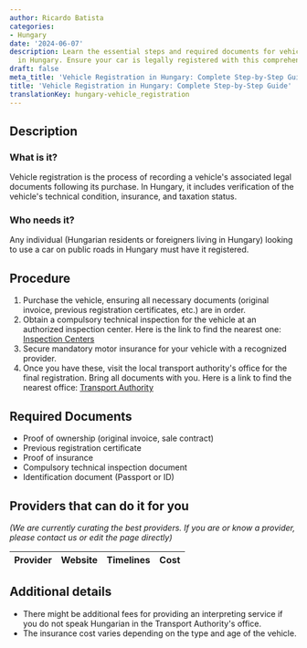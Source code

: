 ```yaml
---
author: Ricardo Batista
categories:
- Hungary
date: '2024-06-07'
description: Learn the essential steps and required documents for vehicle registration
  in Hungary. Ensure your car is legally registered with this comprehensive guide.
draft: false
meta_title: 'Vehicle Registration in Hungary: Complete Step-by-Step Guide'
title: 'Vehicle Registration in Hungary: Complete Step-by-Step Guide'
translationKey: hungary-vehicle_registration
---
```


## Description
### What is it?
Vehicle registration is the process of recording a vehicle's associated legal documents following its purchase. In Hungary, it includes verification of the vehicle's technical condition, insurance, and taxation status.
### Who needs it?
Any individual (Hungarian residents or foreigners living in Hungary) looking to use a car on public roads in Hungary must have it registered.

## Procedure
1. Purchase the vehicle, ensuring all necessary documents (original invoice, previous registration certificates, etc.) are in order.
2. Obtain a compulsory technical inspection for the vehicle at an authorized inspection center. Here is the link to find the nearest one: [Inspection Centers](http://www.nkh.gov.hu/web/english/driving-licence)
3. Secure mandatory motor insurance for your vehicle with a recognized provider.
4. Once you have these, visit the local transport authority's office for the final registration. Bring all documents with you. Here is a link to find the nearest office: [Transport Authority](http://www.nkh.gov.hu/web/english/contact)

## Required Documents
- Proof of ownership (original invoice, sale contract)
- Previous registration certificate
- Proof of insurance
- Compulsory technical inspection document
- Identification document (Passport or ID)

## Providers that can do it for you

_(We are currently curating the best providers. If you are or know a provider, please contact us or edit the page directly)_

| Provider        |     Website     |     Timelines    |       Cost      |
| --------------- | --------------- |  :-------------: | :-------------: |

## Additional details
- There might be additional fees for providing an interpreting service if you do not speak Hungarian in the Transport Authority's office.
- The insurance cost varies depending on the type and age of the vehicle.